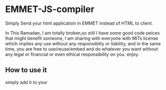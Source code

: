 # EMMET-JS-compiler
Simply Send your html application in EMMET instead of HTML to client. 

In This Ramadan, I am totally broken,so still I have some good code peices that might benefit someone, I am sharing with everyone with MITs license which implies any use without any responsiblity or liability, and in the same time, you are free to use/reuse/embed and do whatever you want without any legal or financial or even ethical responsibility on you. enjoy.

## How to use it
simply add it to your <script src="path/to/emmet.js">
and you can use it in 2 ways:

### Append directly
You can create HTML elements and append them directly to document body or another existing DOM Element:
  
EMMET.apped (DOMElement, `div.class#id[Style="color:red"]+p{Hello this is the new era of EMMET}`);
or
  
### Create Html using parser
  
  
let html = EMMET.parse( `div.class#id[Style="color:red"]+p{Hello this is the new era of EMMET}`);
